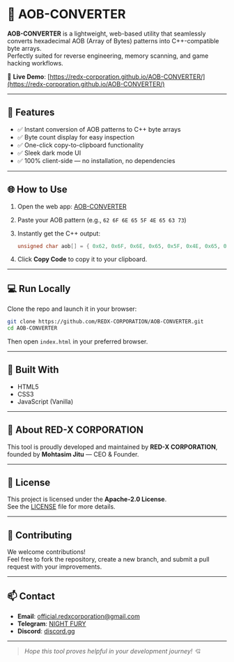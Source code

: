 # 🔄 AOB-CONVERTER

**AOB-CONVERTER** is a lightweight, web-based utility that seamlessly converts hexadecimal AOB (Array of Bytes) patterns into C++-compatible byte arrays.  
Perfectly suited for reverse engineering, memory scanning, and game hacking workflows.

🔗 **Live Demo**: [https://redx-corporation.github.io/AOB-CONVERTER/](https://redx-corporation.github.io/AOB-CONVERTER/)

---

## 🚀 Features

- ✅ Instant conversion of AOB patterns to C++ byte arrays  
- ✅ Byte count display for easy inspection  
- ✅ One-click copy-to-clipboard functionality  
- ✅ Sleek dark mode UI  
- ✅ 100% client-side — no installation, no dependencies  

---

## 🌐 How to Use

1. Open the web app: [AOB-CONVERTER](https://redx-corporation.github.io/AOB-CONVERTER/)  
2. Paste your AOB pattern (e.g., `62 6F 6E 65 5F 4E 65 63 73`)  
3. Instantly get the C++ output:

   ```cpp
   unsigned char aob[] = { 0x62, 0x6F, 0x6E, 0x65, 0x5F, 0x4E, 0x65, 0x63, 0x73 };
   ```

4. Click **Copy Code** to copy it to your clipboard.

---

## 💻 Run Locally

Clone the repo and launch it in your browser:

```bash
git clone https://github.com/REDX-CORPORATION/AOB-CONVERTER.git
cd AOB-CONVERTER
```

Then open `index.html` in your preferred browser.

---

## 🧰 Built With

- HTML5  
- CSS3  
- JavaScript (Vanilla)  

---

## 🏢 About RED-X CORPORATION

This tool is proudly developed and maintained by **RED-X CORPORATION**, founded by **Mohtasim Jitu** — CEO & Founder.

---

## 📜 License

This project is licensed under the **Apache-2.0 License**.  
See the [LICENSE](./LICENSE) file for more details.

---

## 🙌 Contributing

We welcome contributions!  
Feel free to fork the repository, create a new branch, and submit a pull request with your improvements.

---

## 📫 Contact

- **Email**: [official.redxcorporation@gmail.com](official.redxcorporation@gmail.com)  
- **Telegram**: [NIGHT FURY](https://t.me/N8xFury)
- **Discord**: [discord.gg](https://discord.gg/f7KPc9JyeY)

---

> _Hope this tool proves helpful in your development journey! 💘_
